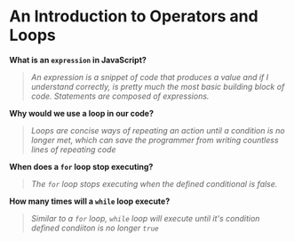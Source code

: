 # An Introduction to Operators and Loops

**What is an `expression` in JavaScript?**

>*An expression is a snippet of code that produces a value and if I understand correctly, is pretty much the most basic building block of code. Statements are composed of expressions.*

**Why would we use a loop in our code?**

>*Loops are concise ways of repeating an action until a condition is no longer met, which can save the programmer from writing countless lines of repeating code*

**When does a `for` loop stop executing?**

>*The `for` loop stops executing when the defined conditional is false.*

**How many times will a `while` loop execute?**

>*Similar to a `for` loop, `while` loop will execute until it's condition defined condiiton is no longer `true`*
